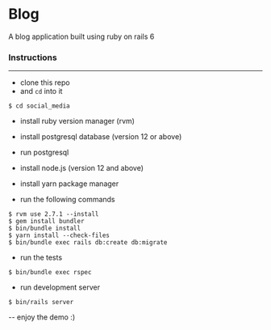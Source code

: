 # Blog

A blog application built using ruby on rails 6

### Instructions

----

* clone this repo
* and `cd` into it

```$ cd social_media```
* install ruby version manager (rvm)
* install postgresql database (version 12 or above)
* run postgresql
* install node.js (version 12 and above)
* install yarn package manager

* run the following commands

```
$ rvm use 2.7.1 --install
$ gem install bundler
$ bin/bundle install
$ yarn install --check-files
$ bin/bundle exec rails db:create db:migrate
```


* run the tests
```
$ bin/bundle exec rspec
```

* run development server
```
$ bin/rails server
```

-- enjoy the demo :)